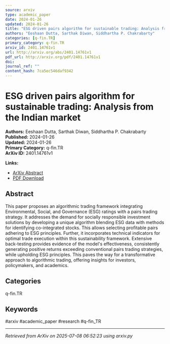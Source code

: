 ```yaml
---
source: arxiv
type: academic_paper
date: 2024-01-26
updated: 2024-01-26
title: "ESG driven pairs algorithm for sustainable trading: Analysis from the Indian market"
authors: "Eeshaan Dutta, Sarthak Diwan, Siddhartha P. Chakrabarty"
categories: [q-fin.TR]
primary_category: q-fin.TR
arxiv_id: 2401.14761v1
url: http://arxiv.org/abs/2401.14761v1
pdf_url: http://arxiv.org/pdf/2401.14761v1
doi: 
journal_ref: ""
content_hash: 7ca5ec546daf9342
---
```


# ESG driven pairs algorithm for sustainable trading: Analysis from the Indian market

**Authors:** Eeshaan Dutta, Sarthak Diwan, Siddhartha P. Chakrabarty  
**Published:** 2024-01-26  
**Updated:** 2024-01-26  
**Primary Category:** q-fin.TR  
**ArXiv ID:** 2401.14761v1  

**Links:**
- [ArXiv Abstract](http://arxiv.org/abs/2401.14761v1)
- [PDF Download](http://arxiv.org/pdf/2401.14761v1)


## Abstract

This paper proposes an algorithmic trading framework integrating
Environmental, Social, and Governance (ESG) ratings with a pairs trading
strategy. It addresses the demand for socially responsible investment solutions
by developing a unique algorithm blending ESG data with methods for identifying
co-integrated stocks. This allows selecting profitable pairs adhering to ESG
principles. Further, it incorporates technical indicators for optimal trade
execution within this sustainability framework. Extensive back-testing provides
evidence of the model's effectiveness, consistently generating positive returns
exceeding conventional pairs trading strategies, while upholding ESG
principles. This paves the way for a transformative approach to algorithmic
trading, offering insights for investors, policymakers, and academics.

## Categories

q-fin.TR





## Keywords

#arxiv #academic_paper #research #q-fin_TR

---
*Retrieved from ArXiv on 2025-07-08 06:52:23 using arxiv.py*
